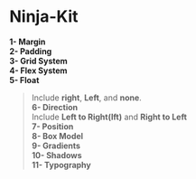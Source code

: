 # Ninja-Kit

**1- Margin**<br/>
**2- Padding**<br/>
**3- Grid System**<br/>
**4- Flex System**<br/>
**5- Float**<br/>
> Include __right__, __Left__, and __none__.<br/>
**6- Direction**<br/>
> Include __Left to Right(lft)__ and __Right to Left__<br/>
**7- Position**<br>
**8- Box Model**<br>
**9- Gradients**<br>
**10- Shadows**<br>
**11- Typography**<br>
